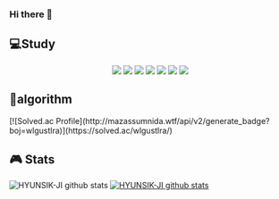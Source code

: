 ### Hi there 👋

<!--
**HYUNSIK-JI/HYUNSIK-JI** is a ✨ _special_ ✨ repository because its `README.md` (this file) appears on your GitHub profile.
Here are some ideas to get you started:

- 🔭 I’m currently working on ...
- 🌱 I’m currently learning ...
- 👯 I’m looking to collaborate on ...
- 🤔 I’m looking for help with ...
- 💬 Ask me about ...
- 📫 How to reach me: ...
- 😄 Pronouns: ...
- ⚡ Fun fact: ...
-->
<h2>💻Study</h2>
    
<div style="text-align:center">    
  <img src="https://img.shields.io/badge/HTML5-red?style=flat-square&logo=html5&logoColor=white"/>
  <img src="https://img.shields.io/badge/CSS-orange?style=flat-square&logo=css3&logoColor=white"/>
  <img src="https://img.shields.io/badge/JAVASCRIPT-yellow?style=flat-square&logo=javascript&logoColor=white"/>
  <img src="https://img.shields.io/badge/Python-red?style=flat-square&logo=Pythont&logoColor=white"/>
  <img src="https://img.shields.io/badge/Unity-blue?style=flat-square&logo=Unityt&logoColor=white"/>
  <img src="https://img.shields.io/badge/Spring5-green?style=flat-square&logo=Spring5t&logoColor=white"/>
  <img src="https://img.shields.io/badge/Django-red?style=flat-square&logo=Pythont&logoColor=white"/>
</div>

<h2>🥇algorithm</h2>

<div sytle="text-align:center">
[![Solved.ac Profile](http://mazassumnida.wtf/api/v2/generate_badge?boj=wlgustlra)](https://solved.ac/wlgustlra/)
</div>

<h2>🎮 Stats </h2>

![HYUNSIK-JI github stats](https://github-readme-stats.vercel.app/api?username=HYUNSIK-JI&show_icons=true)
[![HYUNSIK-JI github stats](https://github-readme-stats.vercel.app/api/top-langs/?username=HYUNSIK-JI&show_icons=true&hide_border=true&title_color=004386&icon_color=004386&layout=compact)](https://github.com/HYUNSIK-JI)
